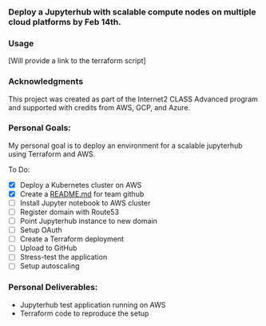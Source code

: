 ### Deploy a Jupyterhub with scalable compute nodes on multiple cloud platforms by Feb 14th.

### Usage

[Will provide a link to the terraform script]

### Acknowledgments

This project was created as part of the Internet2 CLASS Advanced program and supported with credits from AWS, GCP, and Azure.

### Personal Goals:

My personal goal is to deploy an environment for a scalable jupyterhub using Terraform and AWS.

To Do:

- [x] Deploy a Kubernetes cluster on AWS
- [x] Create a [README.md](http://README.md) for team github
- [ ] Install Jupyter notebook to AWS cluster
- [ ] Register domain with Route53
- [ ] Point Jupyterhub instance to new domain
- [ ] Setup OAuth
- [ ] Create a Terraform deployment
- [ ] Upload to GitHub
- [ ] Stress-test the application
- [ ] Setup autoscaling

### Personal Deliverables:

- Jupyterhub test application running on AWS
- Terraform code to reproduce the setup

